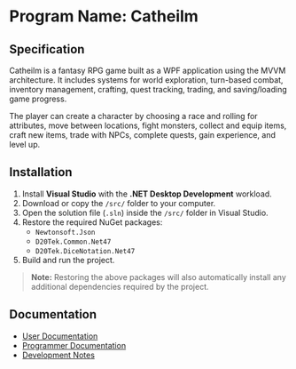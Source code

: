 # Program Name: Catheilm

## Specification

Catheilm is a fantasy RPG game built as a WPF application using the MVVM architecture. It includes systems for world exploration, turn-based combat, inventory management, crafting, quest tracking, trading, and saving/loading game progress.

The player can create a character by choosing a race and rolling for attributes, move between locations, fight monsters, collect and equip items, craft new items, trade with NPCs, complete quests, gain experience, and level up.

## Installation

1. Install **Visual Studio** with the **.NET Desktop Development** workload.
2. Download or copy the `/src/` folder to your computer.
3. Open the solution file (`.sln`) inside the `/src/` folder in Visual Studio.
4. Restore the required NuGet packages:
   - `Newtonsoft.Json`
   - `D20Tek.Common.Net47`
   - `D20Tek.DiceNotation.Net47`
5. Build and run the project.

> **Note:** Restoring the above packages will also automatically install any additional dependencies required by the project.

## Documentation

* [User Documentation](docs/user.md)
* [Programmer Documentation](docs/programmer.md)
* [Development Notes](docs/developmentNotes.md)
